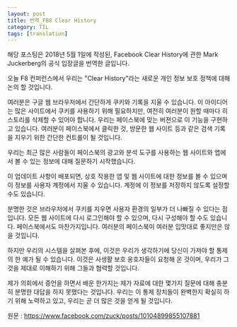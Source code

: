 ```yaml
---
layout: post
title: 번역_FB8 Clear History
category: TIL
tags: [translation]
---
```


<div class="message">
해당 포스팅은 2018년 5월 1일에 작성된, Facebook Clear History에 관한 Mark Juckerberg의 공식 입장글을 번역한 글입니다.  
</div>

오늘 F8 컨퍼런스에서 우리는 "Clear History"라는 새로운 개인 정보 보호 정책에 대해 논의 할 것입니다.
 
여러분은 구글 웹 브라우저에서 간단하게 쿠키와 기록을 지울 수 있습니다. 이 아이디어는 많은 사이트에서 쿠키를 사용하기 위해 필요하지만, 여전히 여러분이 원할 때마다 히스토리를 삭제할 수 있어야 합니다. 우리는 페이스북에 맞는 버젼으로 이 기능을 구현하고 있습니다. 여러분이 페이스북에서 클릭한 것, 방문한 웹 사이트 등과 같은 검색 기록을 지우기 위한 간단한 컨트롤이 될 것입니다.

우리는 최근 많은 사람들이 페이스북의 광고와 분석 도구를 사용하는 웹 사이트와 앱에서 볼 수 있는 정보에 대해 질문하기 시작했습니다.

이 업데이트 사항이 배포되면, 상호 작용한 앱 및 웹 사이트에 대한 정보를 볼 수 있으며 이 정보를 사용자 계정에서 지울 수 있습니다. 계정에 이 정보를 저장하지 않도록 설정할 수도 있습니다.

분명한 것은 브라우저에서 쿠키를 지우면 사용자 환경의 일부가 더 나빠질 수 있다는 점입니다. 모든 웹 사이트에 다시 로그인해야 할 수 있으며, 다시 구성해야 할 수도 있습니다. 페이스북에서도 마찬가지입니다. 여러분의 페이스북이 여러분 입맛대로 좋지만은 않을 것입니다.

하지만 우리의 시스템을 살펴본 후에, 이것은 우리가 생각하기에 당신이 가져야 할 통제의 한 예가 될 수 있습니다. 이것은 사생활 보호 옹호자들이 요청해 온 것이며, 우리가 그것을 제대로 이해하기 위해 그들과 협력할 것입니다.

제가 의회에서 증언을 하면서 배운 한가지는 제가 자료에 대한 몇가지 질문에 대해 충분히 분명한 대답을 하지 못했다는 것입니다. 우리는 이 통제 장치들이 완벽한지 확실히 하기 위해 노력하고 있고, 우리는 곧 더 많은 것을 얻게 될 것입니다.



원문 : https://www.facebook.com/zuck/posts/10104899855107881
